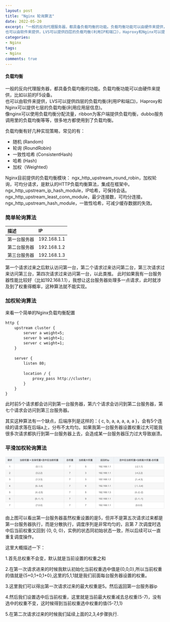 ```yaml
---
layout: post
title: "Nginx 轮询算法"
date: 2022-05-20
excerpt: "一般的反向代理服务器，都具备负载均衡的功能。负载均衡功能可以由硬件来提供，比如以前的F5设备。  
也可以由软件来提供，LVS可以提供四层的负载均衡(利用IP和端口)，Haproxy和Nginx可以提供七层的负载均衡(利用应用层信息)。"
categories: 
- Nginx
tags: 
- Nginx
comments: true
---
```


#### 负载均衡

一般的反向代理服务器，都具备负载均衡的功能。负载均衡功能可以由硬件来提供，比如以前的F5设备。  
也可以由软件来提供，LVS可以提供四层的负载均衡(利用IP和端口)，Haproxy和Nginx可以提供七层的负载均衡(利用应用层信息)。  
像nginx可以使用负载均衡分配流量，ribbon为客户端提供负载均衡，dubbo服务调用里的负载均衡等等，很多地方都使用到了负载均衡。


负载均衡有好几种实现策略，常见的有：

- 随机 (Random)  
- 轮询 (RoundRobin)  
- 一致性哈希 (ConsistentHash)  
- 哈希 (Hash)  
- 加权（Weighted）

Nginx目前提供的负载均衡模块：
ngx_http_upstream_round_robin，加权轮询，可均分请求，是默认的HTTP负载均衡算法，集成在框架中。  
ngx_http_upstream_ip_hash_module，IP哈希，可保持会话。  
ngx_http_upstream_least_conn_module，最少连接数，可均分连接。  
ngx_http_upstream_hash_module，一致性哈希，可减少缓存数据的失效。  


### 简单轮询算法

| 描述 | IP |
| :-----| :---- |
| 第一台服务器  | 192.168.1.1 |
| 第二台服务器  | 192.168.1.2 |
| 第三台服务器  | 192.168.1.3 |


第一个请求过来之后默认访问第一台，第二个请求过来访问第二台，第三次请求过来访问第三台，第四次请求过来访问第一台，以此类推。
此时如果我有一台服务器性能比较好（比如192.168.1.1），我想让这台服务器处理多一点请求，此时就涉及到了权重得概率，这种算法就不能实现。

### 加权轮询算法

来看一个简单的Nginx负载均衡配置

```
http {
    upstream cluster {
        server a weight=5;
        server b weight=1;
        server c weight=1;
    }
 
    server {
        listen 80;
 
        location / {
            proxy_pass http://cluster;
        }
    }
}
```

此时前5个请求都会访问到第一台服务器，第六个请求会访问到第二台服务器，第七个请求会访问到第三台服务器。

其实这种算法有一个缺点，后端序列是这样的：{ c, b, a, a, a, a, a }，会有5个连续的请求落在后端a上，分布不太均匀。如果我第一台服务器设置权重过大可能我很多次请求都执行到第一台服务器上去，会造成某一台服务器压力过大导致崩溃。

### 平滑加权轮询算法

![](/images/20220520154627.jpg)

由上图可以看出第一台服务器虽然权重设置的是5，但并不是第五次请求过来都是第一台服务器执行，而是分散执行，调度序列是非常均匀的，且第 7 次调度时选中后当前权重又回到 {0, 0, 0}，实例的状态同初始状态一致，所以后续可以一直重复调度操作。

这里大概描述一下：

1.首先总权重不会变，默认就是当前设置的权重之和

2.在第一次请求进来的时候我默认初始化当前权重选中值是{0,0,0},所以当前权重的值就是{5+0,1+0,1+0},这里的5,1,1就是我们前面每台服务器设置的权重。

3.这里我们可以得出第一次请求过来的最大权重是5。然后返回第一台服务器ip

4.然后我们设置选中后当前权重，这里就是当前最大权重减去总权重(5-7)，没有选中的权重不变，这时候得到当前权重选中权重的值{5-7,1,1}

5.在第二次请求过来的时候我们延续上面的2,3,4步骤执行.